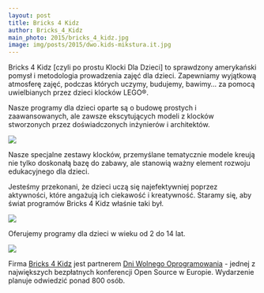 ```yaml
---
layout: post
title: Bricks 4 Kidz
author: Bricks_4_Kidz
main_photo: 2015/bricks_4_kidz.jpg
image: img/posts/2015/dwo.kids-mikstura.it.jpg
---
```


Bricks 4 Kidz [czyli po prostu Klocki Dla Dzieci] to sprawdzony amerykański pomysł i metodologia prowadzenia zajęć dla dzieci. Zapewniamy wyjątkową atmosferę zajęć, podczas których uczymy, budujemy, bawimy… za pomocą uwielbianych przez dzieci klocków LEGO®.

Nasze programy dla dzieci oparte są o budowę prostych i zaawansowanych, ale zawsze ekscytujących modeli z klocków stworzonych przez doświadczonych inżynierów i architektów.

<img class="medium" src="/pl/blog/img/posts/2015/bricks_4_kidz_dwo15_06.png">

Nasze specjalne zestawy klocków, przemyślane tematycznie modele kreują nie tylko doskonałą bazę do zabawy, ale stanowią ważny element rozwoju edukacyjnego dla dzieci.

Jesteśmy przekonani, że dzieci uczą się najefektywniej poprzez aktywności, które angażują ich ciekawość i kreatywność. Staramy się, aby świat programów Bricks 4 Kidz właśnie taki był.

<img class="medium" src="/pl/blog/img/posts/2015/bricks_4_kidz_dwo15_05.jpg">

Oferujemy programy dla dzieci w wieku od 2 do 14 lat.

<img class="medium" src="/pl/blog/img/posts/2015/bricks_4_kidz_dwo15_03.jpg">

Firma [Bricks 4 Kidz](http://www.bricks4kidz.com.pl/) jest partnerem [Dni Wolnego Oprogramowania](http://dwo.mikstura.it) -  jednej z największych bezpłatnych konferencji Open Source w Europie. Wydarzenie planuje odwiedzić ponad 800 osób.

